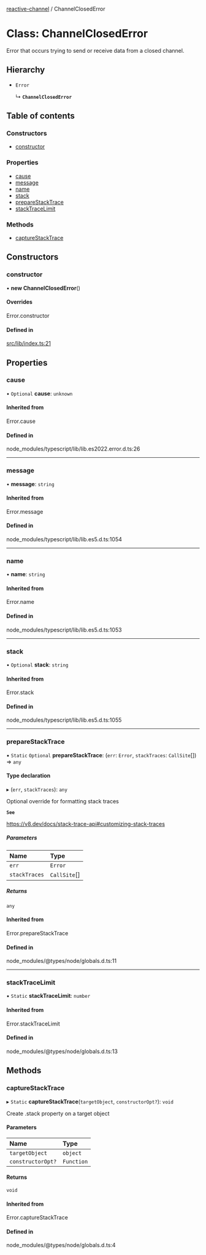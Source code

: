 [reactive-channel](../README.md) / ChannelClosedError

# Class: ChannelClosedError

Error that occurs trying to send or receive data from
a closed channel.

## Hierarchy

- `Error`

  ↳ **`ChannelClosedError`**

## Table of contents

### Constructors

- [constructor](ChannelClosedError.md#constructor)

### Properties

- [cause](ChannelClosedError.md#cause)
- [message](ChannelClosedError.md#message)
- [name](ChannelClosedError.md#name)
- [stack](ChannelClosedError.md#stack)
- [prepareStackTrace](ChannelClosedError.md#preparestacktrace)
- [stackTraceLimit](ChannelClosedError.md#stacktracelimit)

### Methods

- [captureStackTrace](ChannelClosedError.md#capturestacktrace)

## Constructors

### constructor

• **new ChannelClosedError**()

#### Overrides

Error.constructor

#### Defined in

[src/lib/index.ts:21](https://github.com/cdellacqua/channel.js/blob/main/src/lib/index.ts#L21)

## Properties

### cause

• `Optional` **cause**: `unknown`

#### Inherited from

Error.cause

#### Defined in

node_modules/typescript/lib/lib.es2022.error.d.ts:26

___

### message

• **message**: `string`

#### Inherited from

Error.message

#### Defined in

node_modules/typescript/lib/lib.es5.d.ts:1054

___

### name

• **name**: `string`

#### Inherited from

Error.name

#### Defined in

node_modules/typescript/lib/lib.es5.d.ts:1053

___

### stack

• `Optional` **stack**: `string`

#### Inherited from

Error.stack

#### Defined in

node_modules/typescript/lib/lib.es5.d.ts:1055

___

### prepareStackTrace

▪ `Static` `Optional` **prepareStackTrace**: (`err`: `Error`, `stackTraces`: `CallSite`[]) => `any`

#### Type declaration

▸ (`err`, `stackTraces`): `any`

Optional override for formatting stack traces

**`See`**

https://v8.dev/docs/stack-trace-api#customizing-stack-traces

##### Parameters

| Name | Type |
| :------ | :------ |
| `err` | `Error` |
| `stackTraces` | `CallSite`[] |

##### Returns

`any`

#### Inherited from

Error.prepareStackTrace

#### Defined in

node_modules/@types/node/globals.d.ts:11

___

### stackTraceLimit

▪ `Static` **stackTraceLimit**: `number`

#### Inherited from

Error.stackTraceLimit

#### Defined in

node_modules/@types/node/globals.d.ts:13

## Methods

### captureStackTrace

▸ `Static` **captureStackTrace**(`targetObject`, `constructorOpt?`): `void`

Create .stack property on a target object

#### Parameters

| Name | Type |
| :------ | :------ |
| `targetObject` | `object` |
| `constructorOpt?` | `Function` |

#### Returns

`void`

#### Inherited from

Error.captureStackTrace

#### Defined in

node_modules/@types/node/globals.d.ts:4
